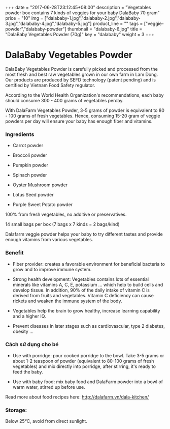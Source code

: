 +++
date = "2017-06-28T23:12:45+08:00"
description = "Vegetables powder box contains 7 kinds of veggies for your baby DalaBaby 70 gram"
price = "10"
img = ["dalababy-1.jpg","dalababy-2.jpg","dalababy-3.jpg","dalababy-4.jpg","dalababy-5.jpg"]
product_line = ""
tags = ["veggie-powder","dalababy-powder"]
thumbnail = "dalababy-6.jpg"
title = "DalaBaby Vegetables Powder (70g)"
key = "dalababy"
weight = 3
+++

# DalaBaby Vegetables Powder

DalaBaby Vegetables Powder is carefully picked and processed from the most fresh and best raw vegetables 
grown in our own farm in Lam Dong. Our products are produced by SEFD technology (patent pending) and 
is certified by Vietnam Food Safety regulator.

According to the World Health Organization's recommendations, 
each baby should consume 300 - 400 grams of vegetables perday.

With DalaFarm Vegetables Powder, 3-5 grams of powder is equivalent to 80 - 100 grams of fresh vegetables.
Hence, consuming 15-20 gram of veggie powders per day will ensure your baby has enough fiber and vitamins.

### Ingredients

* Carrot powder

* Broccoli powder

* Pumpkin powder

* Spinach powder

* Oyster Mushroom powder

* Lotus Seed powder

* Purple Sweet Potato powder

100% from fresh vegetables, no additive or preservatives. 

14 small bags per box (7 bags x 7 kinds = 2 bags/kind)

Dalafarm veggie powder helps your baby to try different tastes and provide enough vitamins from various vegetables.

### Benefit

* Fiber provider: creates a favorable environment for beneficial bacteria to grow and to improve immune system.  

* Strong health development: Vegetables contains lots of essential minerals like vitamins A, C, E, potassium ... which help to build cells and develop tissue. In addition, 90% of the daily intake of vitamin C is derived from fruits and vegetables. Vitamin C deficiency can cause rickets and weaken the immune system of the body.  

* Vegetables help the brain to grow healthy, increase learning capability and a higher IQ.  

* Prevent diseases in later stages such as cardiovascular, type 2 diabetes, obesity ...  

### Cách sử dụng cho bé

* Use with porridge: pour cooked porridge to the bowl. Take 3-5 grams or about 1-2 teaspoon of powder (equivalent to 80-100 grams of fresh vegetables) and mix directly into porridge, after stirring, it's ready to feed the baby.  

* Use with baby food: mix baby food and DalaFarm powder into a bowl of warm water, stirred up before use.

Read more about food recipes here: http://dalafarm.vn/dala-kitchen/

### Storage: 
Below 25⁰C, avoid from direct sunlight.
